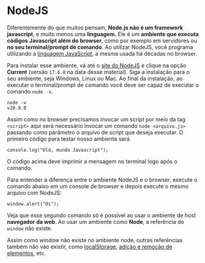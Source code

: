 # NodeJS

Diferentemente do que muitos pensam, **Node.js não é um framework javascript**, e muito menos uma **linguagem.** Ele é um **ambiente que executa códigos Javascript além do browser**, como por exemplo em servidores ou **no seu terminal/prompt de comando**. Ao utilizar NodeJS, você programa utilizando a [linguagem JavaScript](https://www.luiztools.com.br/post/por-que-stanford-trocou-java-por-javascript/), a mesma usada há décadas no browser.

Para instalar esse ambiente, vá até o [site do NodeJS](https://nodejs.org/en/) e clique na opção **Current** (versão `17.6.0` na data desse material). Siga a instalação para o seu ambiente, seja Windows, Linux ou Mac. Ao final da instalação, ao executar o terminal/prompt de comando você deve ser capaz de executar o comando `node -v`.

```
node -v
v20.9.0
```

Assim como no browser precisamos invocar um script por meio da tag `<script>` aqui será necessário invocar um comando `node <arquivo.js>` passando como parâmetro o arquivo de script que deseja executar. O primeiro código para testar nosso ambiente será

```
console.log("Olá, mundo Javascript");
```

O código acima deve imprimir a mensagem no terminal logo após o comando.

Para entender a diferença entre o ambiente NodeJS e o browser, execute o comando abaixo em um console de browser e depois execute o mesmo arquivo com NodeJS:

```
window.alert("Oi");
```

Veja que esse segundo comando só é possível ao usar o ambiente de host **navegador da web**. Ao usar um ambiente como **Node**, a referência de `window` não existe.

Assim como window não existe no ambiente node, outras referências também não vão existir, como [localStorage](../recursos-avancados/armazenamento.md), [adição e remoção de elementos](../javascript-no-browser/add-removendo-elementos.md), etc.

